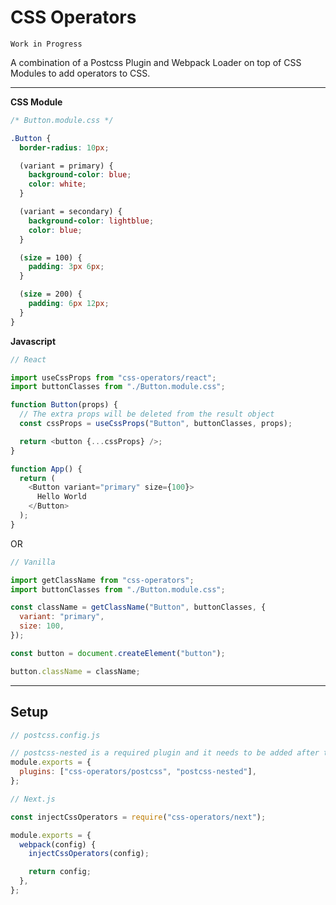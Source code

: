 # CSS Operators

`Work in Progress`

A combination of a Postcss Plugin and Webpack Loader on top of CSS Modules to add operators to CSS.

---

**CSS Module**

```css
/* Button.module.css */

.Button {
  border-radius: 10px;

  (variant = primary) {
    background-color: blue;
    color: white;
  }

  (variant = secondary) {
    background-color: lightblue;
    color: blue;
  }

  (size = 100) {
    padding: 3px 6px;
  }

  (size = 200) {
    padding: 6px 12px;
  }
}
```

**Javascript**

```javascript
// React

import useCssProps from "css-operators/react";
import buttonClasses from "./Button.module.css";

function Button(props) {
  // The extra props will be deleted from the result object
  const cssProps = useCssProps("Button", buttonClasses, props);

  return <button {...cssProps} />;
}

function App() {
  return (
    <Button variant="primary" size={100}>
      Hello World
    </Button>
  );
}
```

OR

```javascript
// Vanilla

import getClassName from "css-operators";
import buttonClasses from "./Button.module.css";

const className = getClassName("Button", buttonClasses, {
  variant: "primary",
  size: 100,
});

const button = document.createElement("button");

button.className = className;
```

---

## Setup

```javascript
// postcss.config.js

// postcss-nested is a required plugin and it needs to be added after the css-operators
module.exports = {
  plugins: ["css-operators/postcss", "postcss-nested"],
};
```

```javascript
// Next.js

const injectCssOperators = require("css-operators/next");

module.exports = {
  webpack(config) {
    injectCssOperators(config);

    return config;
  },
};
```

